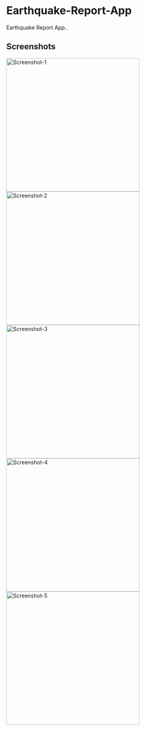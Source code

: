 # Earthquake-Report-App
Earthquake Report App..

## Screenshots
<img src="https://github.com/swaroopksahu/Earthquake-Report-App/blob/main/screenshots/1.jpg" width="350" title="Screenshot-1"> <img src="https://github.com/swaroopksahu/Earthquake-Report-App/blob/main/screenshots/2.jpg" width="350" title="Screenshot-2"> 
<img src="https://github.com/swaroopksahu/Earthquake-Report-App/blob/main/screenshots/3.jpg" width="350" title="Screenshot-3"> <img src="https://github.com/swaroopksahu/Earthquake-Report-App/blob/main/screenshots/4.jpg" width="350" title="Screenshot-4">
<img src="https://github.com/swaroopksahu/Earthquake-Report-App/blob/main/screenshots/5.jpg" width="350" title="Screenshot-5">

